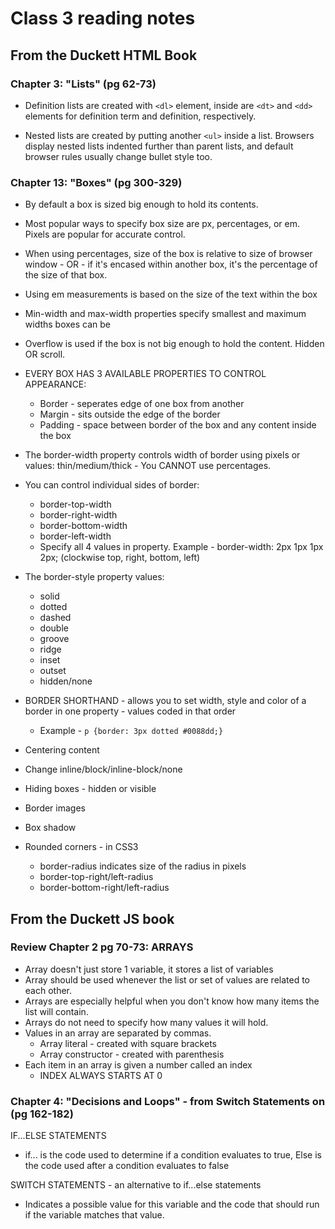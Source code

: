 # Class 3 reading notes

## From the Duckett HTML Book

### Chapter 3: "Lists" (pg 62-73)

* Definition lists are created with `<dl>` element, inside are `<dt>` and `<dd>` elements for definition term and definition, respectively.

* Nested lists are created by putting another `<ul>` inside a list. Browsers display nested lists indented further than parent lists, and default browser rules usually change bullet style too.

### Chapter 13: "Boxes" (pg 300-329)

* By default a box is sized big enough to hold its contents.

* Most popular ways to specify box size are px, percentages, or em. Pixels are popular for accurate control.

* When using percentages, size of the box is relative to size of browser window - OR - if it's encased within another box, it's the percentage of the size of that box.

* Using em measurements is based on the size of the text within the box

* Min-width and max-width properties specify smallest and maximum widths boxes can be

* Overflow is used if the box is not big enough to hold the content. Hidden OR scroll.

* EVERY BOX HAS 3 AVAILABLE PROPERTIES TO CONTROL APPEARANCE:
  * Border - seperates edge of one box from another
  * Margin - sits outside the edge of the border
  * Padding - space between border of the box and any content inside the box

* The border-width property controls width of border using pixels or values: thin/medium/thick - You CANNOT use percentages.

* You can control individual sides of border:

  * border-top-width
  * border-right-width
  * border-bottom-width
  * border-left-width
  * Specify all 4 values in  property. Example - border-width: 2px 1px 1px 2px; (clockwise top, right, bottom, left)
* The border-style property values:

  * solid
  * dotted
  * dashed
  * double
  * groove
  * ridge
  * inset
  * outset
  * hidden/none

* BORDER SHORTHAND - allows you to set width, style and color of a border in one property - values coded in that order
  * Example - ```p {border: 3px dotted #0088dd;}```

* Centering content
* Change inline/block/inline-block/none
* Hiding boxes - hidden or visible
* Border images
* Box shadow
* Rounded corners - in CSS3
  * border-radius indicates size of the radius in pixels
  * border-top-right/left-radius
  * border-bottom-right/left-radius
  
## From the Duckett JS book

### Review Chapter 2 pg 70-73: ARRAYS

* Array doesn't just store 1 variable, it stores a list of variables
* Array should be used whenever the list or set of values are related to each other.
* Arrays are especially helpful when you don't know how many items the list will contain.
* Arrays do not need to specify how many values it will hold.
* Values in an array are separated by commas.
  * Array literal - created with square brackets
  * Array constructor - created with parenthesis
* Each item in an array is given a number called an index
  * INDEX ALWAYS STARTS AT 0

### Chapter 4: "Decisions and Loops" - from Switch Statements on (pg 162-182)

IF...ELSE STATEMENTS

* if... is the code used to determine if a condition evaluates to true, Else is the code used after a condition evaluates to false

SWITCH STATEMENTS - an alternative to if...else statements

* Indicates a possible value for this variable and the code that should run if the variable matches that value.
